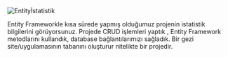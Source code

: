 ![Entityİstatistik](https://github.com/user-attachments/assets/b72fd2e2-3924-465d-a23b-8504de4d0ae5)


Entity Frameworkle kısa sürede yapmış olduğumuz projenin istatistik bilgilerini görüyorsunuz. Projede CRUD işlemleri yaptık , Entity Framework metodlarını kullandık, database bağlantılarımızı sağladık. Bir gezi site/uygulamasının tabanını oluşturur nitelikte bir projedir.
